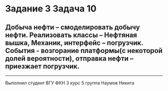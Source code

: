 # Задание 3 Задача 10
## Добыча нефти – смоделировать добычу нефти. Реализовать классы – Нефтяная вышка, Механик, интерфейс – погрузчик. События - возгорание платформы(с некоторой долей вероятности), отправка нефти – приезжает погрузчик.
---
Выполнил студент ВГУ ФКН 3 курс 5 группа Наумов Никита
